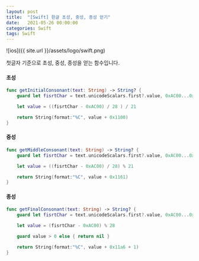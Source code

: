 ```yaml
---
layout: post
title:  "[Swift] 한글 초성, 중성, 종성 얻기"
date:   2021-05-26 00:00:00
categories: Swift
tags: Swift
---
```


![ios]({{ site.url }}/assets/logo/swift.png)


첫글자 기준으로 초성, 중성, 종성을 얻는 함수입니다.

#### 초성

```swift
func getInitialConsonant(text: String) -> String? {
    guard let fisrtChar = text.unicodeScalars.first?.value, 0xAC00...0xD7A3 ~= fisrtChar else { return nil }

    let value = ((fisrtChar - 0xAC00) / 28 ) / 21

    return String(format:"%C", value + 0x1100)
}
```

#### 중성
```swift
func getMiddleConsonant(text: String) -> String? {
    guard let fisrtChar = text.unicodeScalars.first?.value, 0xAC00...0xD7A3 ~= fisrtChar else { return nil }

    let value = ((fisrtChar - 0xAC00) / 28) % 21

    return String(format:"%C", value + 0x1161)
}
```

#### 종성
```swift
func getFinalConsonant(text: String) -> String? {
    guard let fisrtChar = text.unicodeScalars.first?.value, 0xAC00...0xD7A3 ~= fisrtChar else { return nil }

    let value = (fisrtChar - 0xAC00) % 28

    guard value > 0 else { return nil }

    return String(format:"%C", value + 0x11a6 + 1)
}
```
